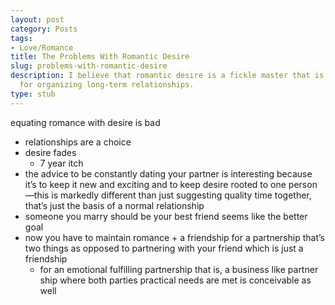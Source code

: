 ```yaml
---
layout: post
category: Posts
tags:
- Love/Romance
title: The Problems With Romantic Desire
slug: problems-with-romantic-desire
description: I believe that romantic desire is a fickle master that is not suitable
  for organizing long-term relationships.
type: stub
---
```


equating romance with desire is bad
* relationships are a choice
* desire fades
    * 7 year itch
* the advice to be constantly dating your partner is interesting because it’s to keep it new and exciting and to keep desire rooted to one person—this is markedly different than just suggesting quality time together, that’s just the basis of a normal relationship
* someone you marry should be your best friend seems like the better goal
* now you have to maintain romance + a friendship for a partnership that’s two things as opposed to partnering with your friend which is just a friendship 
    * for an emotional fulfilling partnership that is, a business like partner ship where both parties practical needs are met is conceivable as well
